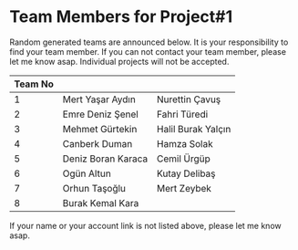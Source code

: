 ﻿# Team Members for Project#1

Random generated teams are announced below. It is your responsibility to find your team member.
If you can not contact your team member, please let me know asap. Individual projects will not be accepted.

| Team No 	|              	|                 	|
|---------	|--------------	|-----------------	|
| 1       	|    Mert Yaşar Aydın      	|Nurettin Çavuş
| 2       	|    Emre Deniz Şenel        	|Fahri Türedi
| 3       	|    Mehmet Gürtekin        	|Halil Burak Yalçın
| 4       	|    Canberk Duman        	|Hamza Solak
| 5       	|    Deniz Boran Karaca        	|Cemil Ürgüp
| 6       	|    Ogün Altun       	|Kutay Delibaş
| 7       	|    Orhun Taşoğlu       	|Mert Zeybek
| 8       	|    Burak Kemal Kara


If your name or your account link is not listed above, please let me know asap.
